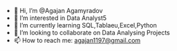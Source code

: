 - 👋 Hi, I’m @Agajan Agamyradov
- 👀 I’m interested in Data Analyst5
- 🌱 I’m currently learning SQL,Tablaeu,Excel,Python
- 💞️ I’m looking to collaborate on Data Analysing Projects
- 📫 How to reach me: agajan1197@gmail.com

<!---
agajan1197/agajan1197 is a ✨ special ✨ repository because its `README.md` (this file) appears on your GitHub profile.
You can click the Preview link to take a look at your changes.
--->
